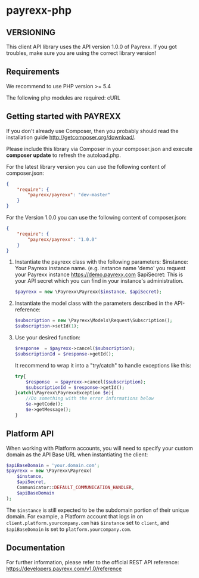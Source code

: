 payrexx-php
===========

VERSIONING
----------

This client API library uses the API version 1.0.0 of Payrexx. If you got troubles, make sure you are using the correct library version!

Requirements
------------
We recommend to use PHP version >= 5.4

The following php modules are required: cURL

Getting started with PAYREXX
----------------------------
If you don't already use Composer, then you probably should read the installation guide http://getcomposer.org/download/.

Please include this library via Composer in your composer.json and execute **composer update** to refresh the autoload.php.

For the latest library version you can use the following content of composer.json:

```json
{
    "require": {
        "payrexx/payrexx": "dev-master"
    }
}
```


For the Version 1.0.0 you can use the following content of composer.json:

```json
{
    "require": {
        "payrexx/payrexx": "1.0.0"
    }
}
```


1.  Instantiate the payrexx class with the following parameters:
    $instance: Your Payrexx instance name. (e.g. instance name 'demo' you request your Payrexx instance https://demo.payrexx.com
    $apiSecret: This is your API secret which you can find in your instance's administration.

    ```php
    $payrexx = new \Payrexx\Payrexx($instance, $apiSecret);
    ```
2.  Instantiate the model class with the parameters described in the API-reference:

    ```php
    $subscription = new \Payrexx\Models\Request\Subscription();
    $subscription->setId(1);
    ```
3.  Use your desired function:

    ```php
    $response  = $payrexx->cancel($subscription);
    $subscriptionId = $response->getId();
    ```

    It recommend to wrap it into a "try/catch" to handle exceptions like this:
    ```php
    try{
        $response  = $payrexx->cancel($subscription);
        $subscriptionId = $response->getId();
    }catch(\Payrexx\PayrexxException $e){
        //Do something with the error informations below
        $e->getCode();
        $e->getMessage();
    }
    ```

Platform API
--------------

When working with Platform accounts, you will need to specify your custom domain as the API Base URL when instantiating the client:

```php
$apiBaseDomain = 'your.domain.com';
$payrexx = new \Payrexx\Payrexx(
    $instance, 
    $apiSecret, 
    Communicator::DEFAULT_COMMUNICATION_HANDLER,
    $apiBaseDomain
);
```

The `$instance` is still expected to be the subdomain portion of their unique domain. For example, a Platform account that logs in on `client.platform.yourcompany.com` has `$instance` set to `client`, and `$apiBaseDomain` is set to `platform.yourcompany.com`. 

Documentation
--------------

For further information, please refer to the official REST API reference: https://developers.payrexx.com/v1.0/reference

